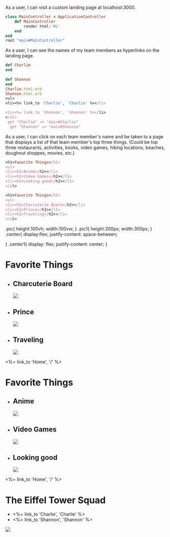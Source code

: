 As a user, I can visit a custom landing page at localhost:3000.

```ruby
class MainController < ApplicationController
    def MainController
        render html:'Hi'
    end
end
root "main#MainController"
```

As a user, I can see the names of my team members as hyperlinks on the landing page.
```ruby
def Charlie
end
    
def Shannon
end
Charlie.html.erb
Shannon.html.erb
<ul>
<li><%= link_to 'Charlie', 'Charlie' %></li>

<li><%= link_to 'Shannon', 'Shannon' %></li>
</ul>
 get "Charlie" => "main#Charlie"
  get "Shannon" => "main#Shannon"
```

As a user, I can click on each team member's name and be taken to a page that displays a list of that team member's top three things. (Could be top three restaurants, activities, books, video games, hiking locations, beaches, doughnut shoppes, movies, etc.)

```ruby
<h1>Favorite Things</h1>
<ul>
<li><h2>Anime</h2></li>
<li><h2>Video Games</h2></l1>
<li><h2>Looking good</h2></l1>
</ul>

<h1>Favorite Things</h1>
<ul>
<li><h2>Charcuterie Board</h2></li>
<li><h2>Prince</h2></l1>
<li><h2>Traveling</h2></l1>
</ul>
```

 .pic{
    height:100vh;
    width:100vw;
 }
 .pic1{
    height:200px;
    width:300px;
 }
 .center{
    display:flex;
    justify-content: space-between;
 
 }
 .center1{
    display: flex;
    justify-content: center;
 }
 <h1 class="center">Favorite Things</h1>
<ul class="center">
<li><h2>Charcuterie Board</h2><img class="pic1" src="<%= asset_path('S1.jpeg') %>"></li>
<li><h2>Prince</h2><img class="pic1" src="<%= asset_path('S2.webp') %>"></l1>
<li><h2>Traveling</h2><img class="pic1" src="<%= asset_path('S3.jpeg') %>"></l1>
</ul>
<%= link_to 'Home', '/' %>
<h1 class="center">Favorite Things</h1>
<ul class="center">
<li><h2>Anime</h2><img class="pic1" src="<%= asset_path('C1.jpeg') %>"></li>
<li><h2>Video Games</h2><img class="pic1" src="<%= asset_path('C2.webp') %>"></l1>
<li><h2>Looking good</h2><img class="pic1" src="<%= asset_path('C3.jpeg') %>"></l1>
</ul>
<%= link_to 'Home', '/' %>
<h1 class="center1">The Eiffel Tower Squad</h1>
<ul class="center">
<li><%= link_to 'Charlie', 'Charlie' %></li>

<li><%= link_to 'Shannon', 'Shannon' %></li>
</ul>
<img class="pic" src="<%= asset_path('Eiffel.webp') %>">
